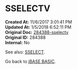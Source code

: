 # SSELECTV

**Created At:** 11/6/2017 3:01:41 PM  
**Updated At:** 1/5/2018 6:52:11 PM  
**Original Doc:** [284388-sselectv](https://docs.jbase.com/36868-jbase-basic/284388-sselectv)  
**Original ID:** 284388  
**Internal:** No  


See also: [SSELECT](./../sselect).

Go back to [jBASE BASIC](./../jbase-basic-programmers-reference-guide).
